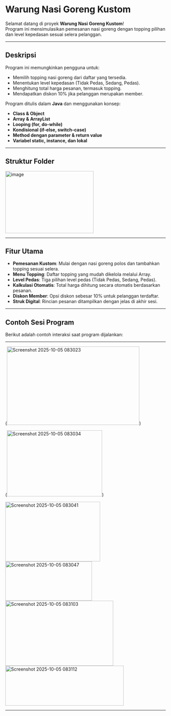 # Warung Nasi Goreng Kustom

Selamat datang di proyek **Warung Nasi Goreng Kustom**!  
Program ini mensimulasikan pemesanan nasi goreng dengan topping pilihan dan level kepedasan sesuai selera pelanggan.

---

## Deskripsi

Program ini memungkinkan pengguna untuk:
- Memilih topping nasi goreng dari daftar yang tersedia.
- Menentukan level kepedasan (Tidak Pedas, Sedang, Pedas).
- Menghitung total harga pesanan, termasuk topping.
- Mendapatkan diskon 10% jika pelanggan merupakan member.

Program ditulis dalam **Java** dan menggunakan konsep:
- **Class & Object**
- **Array & ArrayList**
- **Looping (for, do-while)**
- **Kondisional (if-else, switch-case)**
- **Method dengan parameter & return value**
- **Variabel static, instance, dan lokal**

---

## Struktur Folder
<img width="277" height="195" alt="image" src="https://github.com/user-attachments/assets/03c3c218-d905-4ad0-a683-88361bf8bfef" />

---
## **Fitur Utama**
- **Pemesanan Kustom**: Mulai dengan nasi goreng polos dan tambahkan topping sesuai selera.
- **Menu Topping**: Daftar topping yang mudah dikelola melalui Array.
- **Level Pedas**: Tiga pilihan level pedas (Tidak Pedas, Sedang, Pedas).
- **Kalkulasi Otomatis**: Total harga dihitung secara otomatis berdasarkan pesanan.
- **Diskon Member**: Opsi diskon sebesar 10% untuk pelanggan terdaftar.
- **Struk Digital**: Rincian pesanan ditampilkan dengan jelas di akhir sesi.

---

## **Contoh Sesi Program**
Berikut adalah contoh interaksi saat program dijalankan:

---

(<img width="416" height="246" alt="Screenshot 2025-10-05 083023" src="https://github.com/user-attachments/assets/322b35f3-9058-47e7-8b68-f2f827e3407c" />)

(<img width="299" height="207" alt="Screenshot 2025-10-05 083034" src="https://github.com/user-attachments/assets/c9b2b0f2-e23f-43f8-9e4e-bdb2ab68cd5a" />)

<img width="298" height="187" alt="Screenshot 2025-10-05 083041" src="https://github.com/user-attachments/assets/0c924fa1-f555-4be2-b802-2b87c461e03c" />

<img width="272" height="123" alt="Screenshot 2025-10-05 083047" src="https://github.com/user-attachments/assets/6ee458ca-f5f3-4781-a0be-e7b87adfdda1" />

<img width="339" height="204" alt="Screenshot 2025-10-05 083103" src="https://github.com/user-attachments/assets/2cec0f01-63dd-4067-913f-6f768e433720" />

<img width="372" height="125" alt="Screenshot 2025-10-05 083112" src="https://github.com/user-attachments/assets/2a570c60-c146-4a1f-9a1f-5543e427818d" />

---





